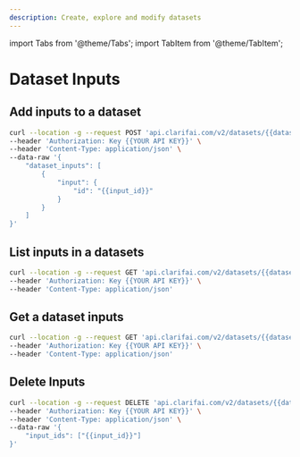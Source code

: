 ```yaml
---
description: Create, explore and modify datasets
---
```


import Tabs from '@theme/Tabs';
import TabItem from '@theme/TabItem';

# Dataset Inputs


## Add inputs to a dataset
<Tabs>
<TabItem value="curl" label="cURL">

```bash
curl --location -g --request POST 'api.clarifai.com/v2/datasets/{{dataset_id}}/inputs' \
--header 'Authorization: Key {{YOUR API KEY}}' \
--header 'Content-Type: application/json' \
--data-raw '{
    "dataset_inputs": [
        {
            "input": {
                "id": "{{input_id}}"
            }
        }
    ]
}'
```
</TabItem>
</Tabs>

## List inputs in a datasets
<Tabs>
<TabItem value="curl" label="cURL">

```bash
curl --location -g --request GET 'api.clarifai.com/v2/datasets/{{dataset_id}}/inputs?page=1&per_page=100' \
--header 'Authorization: Key {{YOUR API KEY}}' \
--header 'Content-Type: application/json'
```
</TabItem>
</Tabs>

## Get a dataset inputs
<Tabs>
<TabItem value="curl" label="cURL">

```bash
curl --location -g --request GET 'api.clarifai.com/v2/datasets/{{dataset_id}}/inputs/{{input_id}}' \
--header 'Authorization: Key {{YOUR API KEY}}' \
--header 'Content-Type: application/json'
```
</TabItem>
</Tabs>

## Delete Inputs
<Tabs>
<TabItem value="curl" label="cURL">

```bash
curl --location -g --request DELETE 'api.clarifai.com/v2/datasets/{{dataset_id}}/inputs' \
--header 'Authorization: Key {{YOUR API KEY}}' \
--header 'Content-Type: application/json' \
--data-raw '{
    "input_ids": ["{{input_id}}"]
}'
```
</TabItem>
</Tabs>
